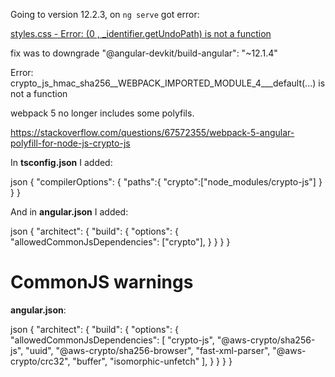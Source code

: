 Going to version 12.2.3, on `ng serve` got error:

[styles.css - Error: (0 , _identifier.getUndoPath) is not a function](https://stackoverflow.com/questions/68718162/error-upgrading-from-angular-11-2-to-12-2-styles-css-error-0-identifier)

fix was to downgrade "@angular-devkit/build-angular": "~12.1.4"


Error: 
crypto_js_hmac_sha256__WEBPACK_IMPORTED_MODULE_4___default(...) is not a function

webpack 5 no longer includes some polyfils.

https://stackoverflow.com/questions/67572355/webpack-5-angular-polyfill-for-node-js-crypto-js

In **tsconfig.json** I added:

json
    {
      "compilerOptions": {
        "paths":{
          "crypto":["node_modules/crypto-js"]
        }
     }
    }


And in **angular.json** I added:

json
     {
    "architect": {
            "build": {
              "options": {
                "allowedCommonJsDependencies": ["crypto"],
              }
            }
        }
    }


# CommonJS warnings
**angular.json**:

json
     {
    "architect": {
            "build": {
              "options": {
                "allowedCommonJsDependencies": [
					"crypto-js",
					"@aws-crypto/sha256-js",
					"uuid",
					"@aws-crypto/sha256-browser",
					"fast-xml-parser",
					"@aws-crypto/crc32",
					"buffer",
					"isomorphic-unfetch"
				],
              }
            }
        }
    }
